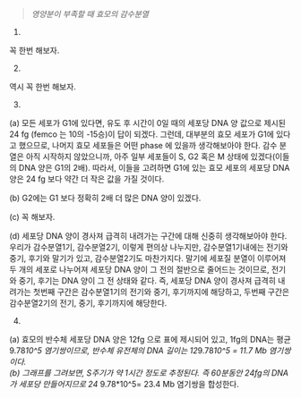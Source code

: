 > *영양분이 부족할 때 효모의 감수분열*        

1.  
꼭 한번 해보자.   

2.   
역시 꼭 한번 해보자.   

3.   
(a) 모든 세포가 G1에 있다면, 유도 후 시간이 0일 때의 세포당 DNA 양 값으로 제시된 24 fg (femco 는 10의 -15승)이 답이 되겠다. 그런데, 대부분의 효모 세포가 G1에 있다고 했으므로, 나머지 효모 세포들은 어떤 phase 에 있을까 생각해보아야 한다. 감수 분열은 아직 시작하지 않았으니까, 아주 일부 세포들이 S, G2 혹은 M 상태에 있겠다(이들의 DNA 양은 G1의 2배). 따라서, 이들을 고려하면 G1에 있는 효모 세포의 세포당 DNA 양은 24 fg 보다 약간 더 작은 값을 가질 것이다.     

(b) G2에는 G1 보다 정확히 2배 더 많은 DNA 양이 있겠다.   

(c) 꼭 해보자.   

(d) 세포당 DNA 양이 경사져 급격히 내려가는 구간에 대해 신중히 생각해보아야 한다. 우리가 감수분열1기, 감수분열2기, 이렇게 편의상 나누지만, 감수분열1기내에는 전기와 중기, 후기와 말기가 있고, 감수분열2기도 마찬가지다. 말기에 세포질 분열이 이루어져 두 개의 세포로 나누어져 세포당 DNA 양이 그 전의 절반으로 줄어드는 것이므로, 전기와 중기, 후기는 DNA 양이 그 전 상태와 같다. 즉, 세포당 DNA 양이 경사져 급격히 내려가는 첫번째 구간은 감수분열1기의 전기와 중기, 후기까지에 해당하고, 두번째 구간은 감수분열2기의 전기, 중기, 후기까지에 해당한다.  

4.   
(a) 효모의 반수체 세포당 DNA 양은 12fg 으로 표에 제시되어 있고, 1fg의 DNA는 평균 9.78*10^5 염기쌍이므로, 반수체 유전체의 DNA 길이는 12*9.78*10^5 = 11.7 Mb 염기쌍이다.         
(b) 그래프를 그려보면, S주기가 약 1시간 정도로 추정된다. 즉 60분동안 24fg의 DNA가 세포당 만들어지므로 24* 9.78*10^5= 23.4 Mb 염기쌍을 합성한다.    



 
